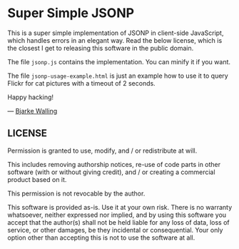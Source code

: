 Super Simple JSONP
==================

This is a super simple implementation of JSONP in client-side JavaScript, which
handles errors in an elegant way. Read the below license, which is the closest
I get to releasing this software in the public domain.

The file `jsonp.js` contains the implementation. You can minify it if you want.

The file `jsonp-usage-example.html` is just an example how to use it to query
Flickr for cat pictures with a timeout of 2 seconds.

Happy hacking!

— [Bjarke Walling](https://twitter.com/walling)


LICENSE
-------

Permission is granted to use, modify, and / or redistribute at will.

This includes removing authorship notices, re-use of code parts in other
software (with or without giving credit), and / or creating a commercial
product based on it.

This permission is not revocable by the author.

This software is provided as-is. Use it at your own risk. There is no warranty
whatsoever, neither expressed nor implied, and by using this software you
accept that the author(s) shall not be held liable for any loss of data, loss
of service, or other damages, be they incidental or consequential. Your only
option other than accepting this is not to use the software at all.
